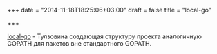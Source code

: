 +++
date = "2014-11-18T18:25:06+03:00"
draft = false
title = "local-go"

+++

<p><a href="https://github.com/synful/local-go">local-go</a>&nbsp;- Тулзовина создающая структуру проекта аналогичную GOPATH для пакетов вне стандартного&nbsp;GOPATH.</p>

